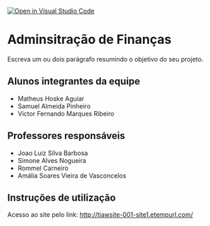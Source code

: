 [![Open in Visual Studio Code](https://classroom.github.com/assets/open-in-vscode-c66648af7eb3fe8bc4f294546bfd86ef473780cde1dea487d3c4ff354943c9ae.svg)](https://classroom.github.com/online_ide?assignment_repo_id=7591018&assignment_repo_type=AssignmentRepo)
# Adminsitração de Finanças
Escreva um ou dois  parágrafo resumindo o objetivo do seu projeto.

## Alunos integrantes da equipe

* Matheus Hoske Aguiar
* Samuel Almeida Pinheiro
* Victor Fernando Marques Ribeiro

## Professores responsáveis

* Joao Luiz Silva Barbosa
* Simone Alves Nogueira
* Rommel Carneiro
* Amália Soares Vieira de Vasconcelos

## Instruções de utilização

Acesso ao site pelo link: http://tiawsite-001-site1.etempurl.com/
